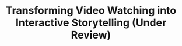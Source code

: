 ---
title: Transforming Video Watching into Interactive Storytelling (Under Review)
thumbnail: https://hcs.snu.ac.kr/static/72f975aa13640fe0a3289ee76f5480a7/82e33/TaleTrain.avif
description: Our system transforms preschoolers' video-watching into a collaborative learning experience by empowering parents to scaffold story retelling. Leveraging LLMs to analyze video content, it provides adaptive, real-time scaffolding based on children's utterances, strengthening parent-child interaction.
---